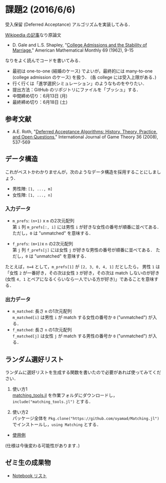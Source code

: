 # 課題2 (2016/6/6)
受入保留 (Deferred Acceptance) アルゴリズムを実装してみる．

[Wikipedia の記事](http://ja.wikipedia.org/wiki/安定結婚問題)なり原論文

* D. Gale and L.S. Shapley,
  "[College Admissions and the Stability of Marriage](http://www.jstor.org/stable/2312726),"
  American Mathematical Monthly 69 (1962), 9-15

なりをよく読んでコードを書いてみる．

* 最初は one-to-one (結婚のケース) でよいが，最終的には many-to-one (college admission のケース) を扱う．
  (各 college には受入上限がある．)
* 行く行くは「進学選択シミュレーション」のようなものをやりたい．
* 提出方法：GitHub のリポジトリにファイルを「プッシュ」する．
* 中間締め切り：6月13日 (月)
* 最終締め切り：6月18日 (土)


## 参考文献
* A.E. Roth,
  "[Deferred Acceptance Algorithms: History, Theory, Practice, and Open Questions](http://link.springer.com/article/10.1007/s00182-008-0117-6),"
  International Journal of Game Theory 36 (2008), 537-569


## データ構造

これがベストかわかりませんが，次のようなデータ構造を採用することにしましょう．

* 男性陣: `[1, ..., m]`
* 女性陣: `[1, ..., n]`

### 入力データ

* `m_prefs`: `(n+1)` x `m` の2次元配列  
  第 `i` 列 `m_prefs[:, i]` には男性 `i` が好きな女性の番号が順番に並べてある．
  ただし，`0` は "unmatched" を意味する．

* `f_prefs`: `(m+1)`x `n` の2次元配列  
  第 `j` 列 `f_prefs[j]` には女性 `j` が好きな男性の番号が順番に並べてある．
  ただし，`0` は "unmatched" を意味する．

たとえば，`n=4` として，`m_prefs[1]` が `[2, 3, 0, 4, 1]` だとしたら，
男性 `1` は「女性 `2` が一番好き，その次は女性 `3` が好き，その次は match しないのが好き
(女性 `4, 1` とペアになるくらいなら一人でいる方が好き)」であることを意味する．

### 出力データ

* `m_matched`: 長さ `m` の1次元配列  
  `m_matched[i]` は男性 `i` が match する女性の番号か `0` ("unmatched") が入る．
* `f_matched`: 長さ `n` の1次元配列  
  `f_matched[j]` は女性 `j` が match する男性の番号か `0` ("unmatched") が入る．


## ランダム選好リスト

ランダムに選好リストを生成する関数を書いたので必要があれば使ってみてください．

1. 使い方1  
   [matching_tools.jl](https://raw.githubusercontent.com/oyamad/Matching.jl/0e6d6c1daab949ba2ef4e08369bfce99dd3ce9aa/src/matching_tools.jl)
   を作業フォルダにダウンロードし，`include("matching_tools.jl")` とする．

2. 使い方2  
   パッケージ全体を `Pkg.clone("https://github.com/oyamad/Matching.jl")` でインストールし，`using Matching` とする．

* [使用例](http://nbviewer.jupyter.org/github/oyamad/Matching.jl/blob/2811aed218e1695fffb833554a9d30f449794680/examples/random_prefs.ipynb)

(仕様は今後変わる可能性があります．)


## ゼミ生の成果物

* [Notebook リスト](notebooks.md)
